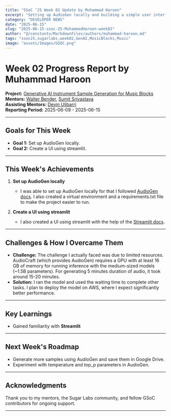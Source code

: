 ```yaml
---
title: "SSoC ’25 Week 02 Update by Muhammad Haroon"
excerpt: "Setting up AudioGen locally and building a simple user interface using Streamlit for generating audio from text."
category: "DEVELOPER NEWS"
date: "2025-06-15"
slug: "2025-06-15-ssoc-25-MuhammadHaroon-week02"
author: "@/constants/MarkdownFiles/authors/muhammad-haroon.md"
tags: "ssoc25,sugarlabs,week02,GenAI,MusicBlocks,Music"
image: "assets/Images/GSOC.png"
---
```


<!-- markdownlint-disable -->

# Week 02 Progress Report by Muhammad Haroon

**Project:** [Generative AI Instrument Sample Generation for Music Blocks](https://github.com/sugarlabs/GSoC/blob/master/Ideas-2025.md#Generative-AI-Instrument-Sample-Generation-for-Music-Blocks)  
**Mentors:** [Walter Bender](https://github.com/walterbender), [Sumit Srivastava](https://github.com/sum2it)  
**Assisting Mentors:** [Devin Ulibarri](https://github.com/pikurasa)  
**Reporting Period:** 2025-06-09 - 2025-06-15  

---

## Goals for This Week

- **Goal 1:** Set up AudioGen locally.
- **Goal 2:** Create a UI using streamlit.

---

## This Week's Achievements

1. **Set up AudioGen locally**  
   - I was able to set up AudioGen locally for that I followed [AudioGen docs](https://github.com/facebookresearch/audiocraft/blob/main/docs/AUDIOGEN.md). I also created a virtual environment and a requirements.txt file to make the project easier to run.

2. **Create a UI using streamlit**  
   - I also created a UI using streamlit with the help of the [Streamlit docs](https://docs.streamlit.io/).

---

## Challenges & How I Overcame Them

- **Challenge:** The challenge I actually faced was due to limited resources. AudioCraft (which provides AudioGen) requires a GPU with at least 16 GB of memory for running inference with the medium-sized models (~1.5B parameters). For generating 5 minutes duration of audio, it took around 15-20 minutes.  
- **Solution:** I ran the model and used the waiting time to complete other tasks. I plan to deploy the model on AWS, where I expect significantly better performance. 

---

## Key Learnings

- Gained familiarity with **Streamlit**

---

## Next Week's Roadmap

- Generate more samples using AudioGen and save them in Google Drive.
- Experiment with temperature and top_p parameters in AudioGen.

---

## Acknowledgments

Thank you to my mentors, the Sugar Labs community, and fellow GSoC contributors for ongoing support.

---